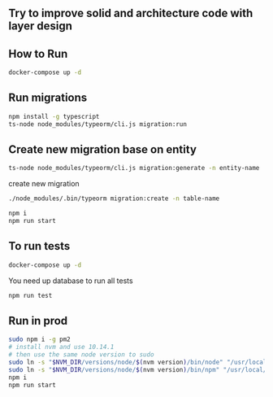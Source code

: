 ## Try to improve solid and architecture code with layer design

## How to Run

```bash
docker-compose up -d
```

## Run migrations

```bash
npm install -g typescript
ts-node node_modules/typeorm/cli.js migration:run
```

## Create new migration base on entity

```bash
ts-node node_modules/typeorm/cli.js migration:generate -n entity-name
```

create new migration

```bash
./node_modules/.bin/typeorm migration:create -n table-name
```

```bash
npm i
npm run start
```

## To run tests

```bash
docker-compose up -d
```

You need up database to run all tests

```bash
npm run test
```

## Run in prod

```bash
sudo npm i -g pm2
# install nvm and use 10.14.1
# then use the same node version to sudo
sudo ln -s "$NVM_DIR/versions/node/$(nvm version)/bin/node" "/usr/local/bin/node"
sudo ln -s "$NVM_DIR/versions/node/$(nvm version)/bin/npm" "/usr/local/bin/npm"
npm i
npm run start
```
